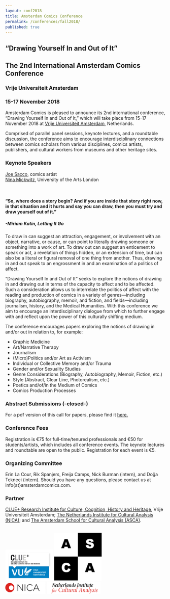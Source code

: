 ```yaml
---
layout: conf2018
title: Amsterdam Comics Conference
permalink: /conferences/fall2018/
published: true
---
```


## “Drawing Yourself In and Out of It”  
## The 2nd International Amsterdam Comics Conference

### Vrije Universiteit Amsterdam  
### 15-17 November 2018

Amsterdam Comics is pleased to announce its 2nd international conference, “Drawing Yourself In and Out of It,” which will take place from 15-17 November 2018 at [Vrije Universiteit Amsterdam](http://www.vu.nl), Netherlands.

Comprised of parallel panel sessions, keynote lectures, and a roundtable discussion, the conference aims to encourage interdisciplinary connections between comics scholars from various disciplines, comics artists, publishers, and cultural workers from museums and other heritage sites. 


### **Keynote Speakers**

[Joe Sacco](http://www.fantagraphics.com/artists/joe-sacco/), comics artist  
[Nina Mickwitz](http://www.arts.ac.uk/research/ual-staff-researchers/a-z/dr-nina-mickwitz/), University of the Arts London

<br>

<h4>“So, where does a story begin? And if you are inside that story right now, in that situation and it hurts and say you can draw, then you must try and draw yourself out of it.”</h4>

<h5>-Miriam Katin, <i>Letting It Go</i></h5>


To draw in can suggest an attraction, engagement, or involvement with an object, narrative, or cause, or can point to literally drawing someone or something into a work of art. To draw out can suggest an enticement to speak or act, a revelation of things hidden, or an extension of time, but can also be a literal or figural removal of one thing from another. Thus, drawing in and out speak to an engrossment in and an examination of a politics of affect.

“Drawing Yourself In and Out of It” seeks to explore the notions of drawing in and drawing out in terms of the capacity to affect and to be affected. Such a consideration allows us to interrelate the politics of affect with the reading and production of comics in a variety of genres—including biography, autobiography, memoir, and fiction, and fields—including journalism, history, and the Medical Humanities. With this conference we aim to encourage an interdisciplinary dialogue from which to further engage with and reflect upon the power of this culturally shifting medium.

The conference encourages papers exploring the notions of drawing in and/or out in relation to, for example: 

* Graphic Medicine
* Art/Narrative Therapy
* Journalism
* (Micro)Politics and/or Art as Activism
* Individual or Collective Memory and/or Trauma
* Gender and/or Sexuality Studies
* Genre Considerations (Biography, Autobiography, Memoir, Fiction, etc.) 
* Style (Abstract, Clear Line, Photorealism, etc.)
* Poetics and/of/in the Medium of Comics
* Comics Production Processes


### **Abstract Submissions (-closed-)**

For a pdf version of this call for papers, please find it <a href="CFP_Amsterdam_Comics_Conference_Fall_2018.pdf">here.</a>


### **Conference Fees**

Registration is €75 for full-time/tenured professionals and €50 for students/artists, which includes all conference events. The keynote lectures and roundtable are open to the public. Registration for each event is €5.  


### **Organizing Committee**

Erin La Cour, Rik Spanjers, Freija Camps, Nick Burman (intern), and Doğa Tekneci (intern). Should you have any questions, please contact us at info{at}amsterdamcomics.com.


### **Partner**

[CLUE+ Research Institute for Culture, Cognition, History and Heritage](https://clue.vu.nl/en/index.aspx), Vrije Universiteit Amsterdam; [The Netherlands Institute for Cultural Analysis (NICA)](https://www.nica-institute.com); and [The Amsterdam School for Cultural Analysis (ASCA)](http://asca.uva.nl).

<br>
<a href="https://clue.vu.nl/en/"><img src="img/Clue_Logo.jpg" alt="" style="width: 150px;"/></a>
<a href="https://clue.vu.nl/en/"><img src="img/ASCA_logo.jpg" alt="" style="width: 150px;"/></a>
<a href="https://clue.vu.nl/en/"><img src="img/NICA_logo.gif" alt="" style="width: 300px;"/></a>

